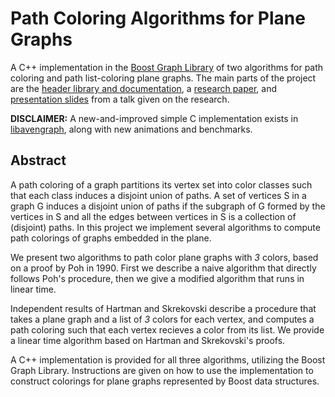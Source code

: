 # Path Coloring Algorithms for Plane Graphs
 A C++ implementation in the [Boost Graph Library](http://www.boost.org/doc/libs/1_64_0/libs/graph/doc/index.html) of two algorithms for path
 coloring and path list-coloring plane graphs. The main parts of the project are
 the [header library and documentation](https://github.com/permutationlock/path_coloring_bgl/tree/master/src/include/path_coloring),
 a [research paper](https://github.com/permutationlock/path_coloring_bgl/blob/master/doc/writeup/final_paper.pdf),
 and [presentation slides](https://github.com/permutationlock/path_coloring_bgl/blob/master/doc/slides/presentation.pdf)
 from a talk given on the research.

 **DISCLAIMER:** A new-and-improved
 simple C implementation exists in [libavengraph](https://github.com/permutationlock/libavengraph),
 along with new animations and benchmarks.

## Abstract
 A path coloring of a graph partitions its vertex set into color classes such
 that each class induces a disjoint union of paths. A set of vertices S in a graph G induces a disjoint union of paths if
 the subgraph of G formed by the vertices in S and
 all the edges between vertices in S is a collection of (disjoint) paths. In this project we
 implement several algorithms to compute path colorings of graphs embedded in
 the plane.

 We present two algorithms to path color plane graphs with *3* colors, based on
 a proof by Poh in 1990. First we describe a naive algorithm that directly
 follows Poh's procedure, then we give a modified algorithm that runs in linear
 time.

 Independent results of Hartman and Skrekovski describe a procedure that takes a
 plane graph and a list of *3* colors for each vertex, and computes a path
 coloring such that each vertex recieves a color from its list. We provide
 a linear time algorithm based on Hartman and Skrekovski's proofs.

 A C++ implementation is provided for all three algorithms, utilizing the Boost
 Graph Library. Instructions are given on how to use the implementation
 to construct colorings for plane graphs represented by Boost data
 structures.
